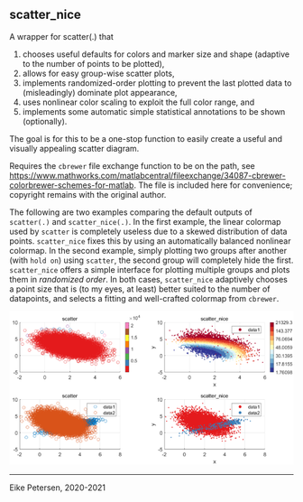 ## scatter_nice

A wrapper for scatter(.) that
1) chooses useful defaults for colors and marker size and shape (adaptive to the number of points to be plotted),
2) allows for easy group-wise scatter plots,
3) implements randomized-order plotting to prevent the last plotted data to (misleadingly) dominate plot appearance,
4) uses nonlinear color scaling to exploit the full color range, and
5) implements some automatic simple statistical annotations to be shown (optionally).

The goal is for this to be a one-stop function to easily create a useful and visually appealing scatter diagram.

Requires the `cbrewer` file exchange function to be on the path, see 
https://www.mathworks.com/matlabcentral/fileexchange/34087-cbrewer-colorbrewer-schemes-for-matlab.
The file is included here for convenience; copyright remains with the original author.

The following are two examples comparing the default outputs of `scatter(.)` and `scatter_nice(.)`.
In the first example, the linear colormap used by `scatter` is completely useless due to a skewed distribution of data points. `scatter_nice` fixes this by using an automatically balanced nonlinear colormap.
In the second example, simply plotting two groups after another (with `hold on`) using `scatter`, the second group will completely hide the first.
`scatter_nice` offers a simple interface for plotting multiple groups and plots them in *randomized order*.
In both cases, `scatter_nice` adaptively chooses a point size that is (to my eyes, at least) better suited to the number of datapoints, and selects a fitting and well-crafted colormap from `cbrewer`.

![An example plot.](demo.png)

---
Eike Petersen, 2020-2021
